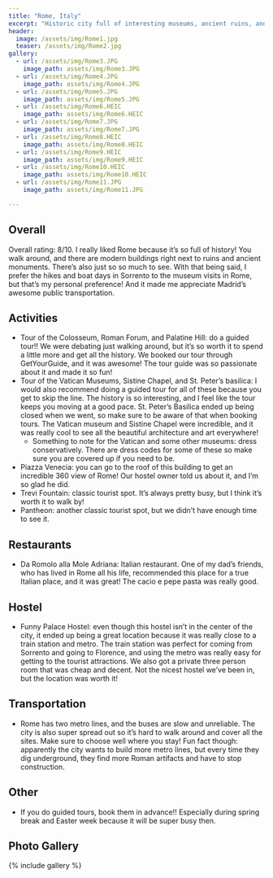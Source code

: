 ```yaml
---
title: "Rome, Italy"
excerpt: "Historic city full of interesting museums, ancient ruins, and great food."
header:
  image: /assets/img/Rome1.jpg
  teaser: /assets/img/Rome2.jpg
gallery:
  - url: /assets/img/Rome3.JPG
    image_path: assets/img/Rome3.JPG
  - url: /assets/img/Rome4.JPG
    image_path: assets/img/Rome4.JPG
  - url: /assets/img/Rome5.JPG
    image_path: assets/img/Rome5.JPG
  - url: /assets/img/Rome6.HEIC
    image_path: assets/img/Rome6.HEIC
  - url: /assets/img/Rome7.JPG
    image_path: assets/img/Rome7.JPG
  - url: /assets/img/Rome8.HEIC
    image_path: assets/img/Rome8.HEIC
  - url: /assets/img/Rome9.HEIC
    image_path: assets/img/Rome9.HEIC
  - url: /assets/img/Rome10.HEIC
    image_path: assets/img/Rome10.HEIC
  - url: /assets/img/Rome11.JPG
    image_path: assets/img/Rome11.JPG

---
```


## Overall
Overall rating: 8/10. I really liked Rome because it’s so full of history! You walk around, and there are modern buildings right next to ruins and ancient monuments. There’s also just so so much to see. With that being said, I prefer the hikes and boat days in Sorrento to the museum visits in Rome, but that’s my personal preference! And it made me appreciate Madrid’s awesome public transportation.

## Activities
* Tour of the Colosseum, Roman Forum, and Palatine Hill: do a guided tour!! We were debating just walking around, but it’s so worth it to spend a little more and get all the history. We booked our tour through GetYourGuide, and it was awesome! The tour guide was so passionate about it and made it so fun!
* Tour of the Vatican Museums, Sistine Chapel, and St. Peter’s basilica: I would also recommend doing a guided tour for all of these because you get to skip the line. The history is so interesting, and I feel like the tour keeps you moving at a good pace. St. Peter’s Basilica ended up being closed when we went, so make sure to be aware of that when booking tours. The Vatican museum and Sistine Chapel were incredible, and it was really cool to see all the beautiful architecture and art everywhere!
  * Something to note for the Vatican and some other museums: dress conservatively. There are dress codes for some of these so make sure you are covered up if you need to be.
* Piazza Venecia: you can go to the roof of this building to get an incredible 360 view of Rome! Our hostel owner told us about it, and I’m so glad he did. 
* Trevi Fountain: classic tourist spot. It’s always pretty busy, but I think it’s worth it to walk by!
* Pantheon: another classic tourist spot, but we didn’t have enough time to see it. 

## Restaurants
* Da Romolo alla Mole Adriana: Italian restaurant. One of my dad’s friends, who has lived in Rome all his life, recommended this place for a true Italian place, and it was great! The cacio e pepe pasta was really good. 

## Hostel
* Funny Palace Hostel: even though this hostel isn’t in the center of the city, it ended up being a great location because it was really close to a train station and metro. The train station was perfect for coming from Sorrento and going to Florence, and using the metro was really easy for getting to the tourist attractions. We also got a private three person room that was cheap and decent. Not the nicest hostel we’ve been in, but the location was worth it!

## Transportation
* Rome has two metro lines, and the buses are slow and unreliable. The city is also super spread out so it’s hard to walk around and cover all the sites. Make sure to choose well where you stay! Fun fact though: apparently the city wants to build more metro lines, but every time they dig underground, they find more Roman artifacts and have to stop construction. 

## Other
* If you do guided tours, book them in advance!! Especially during spring break and Easter week because it will be super busy then.

## Photo Gallery
{% include gallery %}
